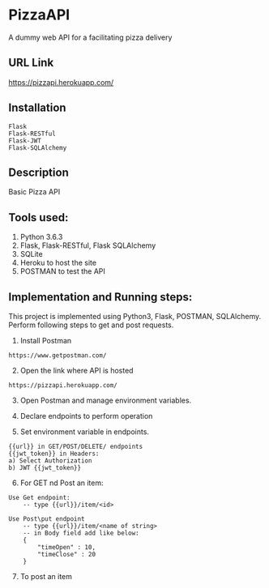 # PizzaAPI
A dummy web API for a facilitating pizza delivery

## URL Link
https://pizzapi.herokuapp.com/

## Installation

```
Flask
Flask-RESTful
Flask-JWT
Flask-SQLAlchemy
```

## Description
Basic Pizza API

## Tools used:
1. Python 3.6.3
2. Flask, Flask-RESTful, Flask SQLAlchemy
3. SQLite
4. Heroku to host the site
5. POSTMAN to test the API

## Implementation and Running steps:
This project is implemented using Python3, Flask, POSTMAN, SQLAlchemy.
Perform following steps to get and post requests.
1. Install Postman
```
https://www.getpostman.com/
```
2. Open the link where API is hosted
```
https://pizzapi.herokuapp.com/
```
3. Open Postman and manage environment variables.

4. Declare endpoints to perform operation

5. Set environment variable in endpoints.
```
{{url}} in GET/POST/DELETE/ endpoints
{{jwt_token}} in Headers:
a) Select Authorization
b) JWT {{jwt_token}}
```

6. For GET nd Post an item:
```
Use Get endpoint:
    -- type {{url}}/item/<id>

Use Post\put endpoint
    -- type {{url}}/item/<name of string>
    -- in Body field add like below:
    {
	    "timeOpen" : 10,
	    "timeClose" : 20
    }
```

7. To post an item

